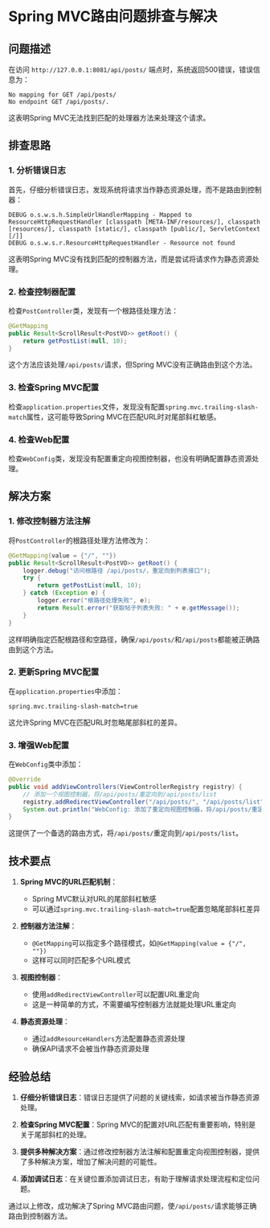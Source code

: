 # Spring MVC路由问题排查与解决

## 问题描述

在访问 `http://127.0.0.1:8081/api/posts/` 端点时，系统返回500错误，错误信息为：

```
No mapping for GET /api/posts/
No endpoint GET /api/posts/.
```

这表明Spring MVC无法找到匹配的处理器方法来处理这个请求。

## 排查思路

### 1. 分析错误日志

首先，仔细分析错误日志，发现系统将请求当作静态资源处理，而不是路由到控制器：

```
DEBUG o.s.w.s.h.SimpleUrlHandlerMapping - Mapped to ResourceHttpRequestHandler [classpath [META-INF/resources/], classpath [resources/], classpath [static/], classpath [public/], ServletContext [/]]
DEBUG o.s.w.s.r.ResourceHttpRequestHandler - Resource not found
```

这表明Spring MVC没有找到匹配的控制器方法，而是尝试将请求作为静态资源处理。

### 2. 检查控制器配置

检查`PostController`类，发现有一个根路径处理方法：

```java
@GetMapping
public Result<ScrollResult<PostVO>> getRoot() {
    return getPostList(null, 10);
}
```

这个方法应该处理`/api/posts/`请求，但Spring MVC没有正确路由到这个方法。

### 3. 检查Spring MVC配置

检查`application.properties`文件，发现没有配置`spring.mvc.trailing-slash-match`属性，这可能导致Spring MVC在匹配URL时对尾部斜杠敏感。

### 4. 检查Web配置

检查`WebConfig`类，发现没有配置重定向视图控制器，也没有明确配置静态资源处理。

## 解决方案

### 1. 修改控制器方法注解

将`PostController`的根路径处理方法修改为：

```java
@GetMapping(value = {"/", ""})
public Result<ScrollResult<PostVO>> getRoot() {
    logger.debug("访问根路径 /api/posts/，重定向到列表接口");
    try {
        return getPostList(null, 10);
    } catch (Exception e) {
        logger.error("根路径处理失败", e);
        return Result.error("获取帖子列表失败: " + e.getMessage());
    }
}
```

这样明确指定匹配根路径和空路径，确保`/api/posts/`和`/api/posts`都能被正确路由到这个方法。

### 2. 更新Spring MVC配置

在`application.properties`中添加：

```properties
spring.mvc.trailing-slash-match=true
```

这允许Spring MVC在匹配URL时忽略尾部斜杠的差异。

### 3. 增强Web配置

在`WebConfig`类中添加：

```java
@Override
public void addViewControllers(ViewControllerRegistry registry) {
    // 添加一个视图控制器，将/api/posts/重定向到/api/posts/list
    registry.addRedirectViewController("/api/posts/", "/api/posts/list");
    System.out.println("WebConfig: 添加了重定向视图控制器，将/api/posts/重定向到/api/posts/list");
}
```

这提供了一个备选的路由方式，将`/api/posts/`重定向到`/api/posts/list`。

## 技术要点

1. **Spring MVC的URL匹配机制**：
   - Spring MVC默认对URL的尾部斜杠敏感
   - 可以通过`spring.mvc.trailing-slash-match=true`配置忽略尾部斜杠差异

2. **控制器方法注解**：
   - `@GetMapping`可以指定多个路径模式，如`@GetMapping(value = {"/", ""})`
   - 这样可以同时匹配多个URL模式

3. **视图控制器**：
   - 使用`addRedirectViewController`可以配置URL重定向
   - 这是一种简单的方式，不需要编写控制器方法就能处理URL重定向

4. **静态资源处理**：
   - 通过`addResourceHandlers`方法配置静态资源处理
   - 确保API请求不会被当作静态资源处理

## 经验总结

1. **仔细分析错误日志**：错误日志提供了问题的关键线索，如请求被当作静态资源处理。

2. **检查Spring MVC配置**：Spring MVC的配置对URL匹配有重要影响，特别是关于尾部斜杠的处理。

3. **提供多种解决方案**：通过修改控制器方法注解和配置重定向视图控制器，提供了多种解决方案，增加了解决问题的可能性。

4. **添加调试日志**：在关键位置添加调试日志，有助于理解请求处理流程和定位问题。

通过以上修改，成功解决了Spring MVC路由问题，使`/api/posts/`请求能够正确路由到控制器方法。 